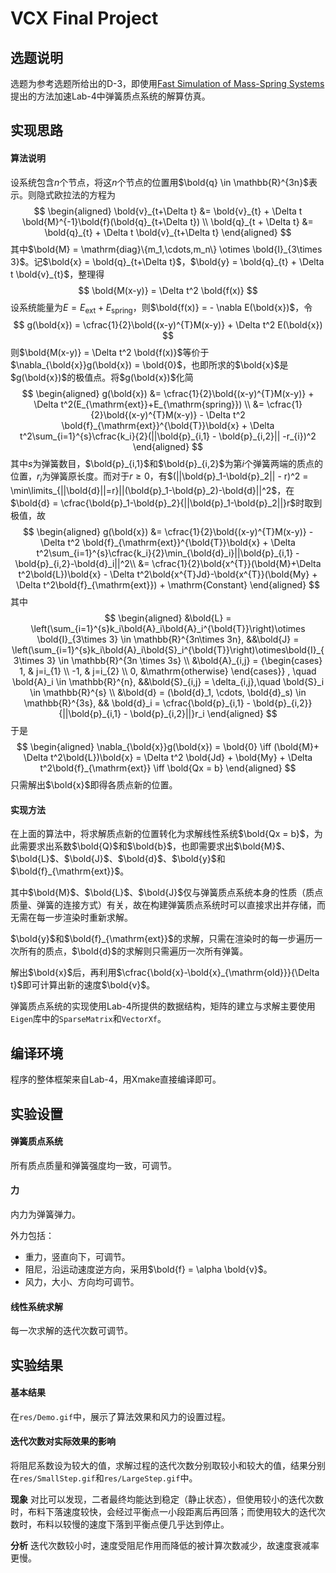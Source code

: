 # VCX Final Project

## 选题说明

选题为参考选题所给出的D-3，即使用[Fast Simulation of Mass-Spring Systems](http://tiantianliu.cn/papers/liu13fast/liu13fast.html)提出的方法加速Lab-4中弹簧质点系统的解算仿真。

## 实现思路

#### 算法说明

设系统包含$n$个节点，将这$n$个节点的位置用$\bold{q} \in \mathbb{R}^{3n}$表示。则隐式欧拉法的方程为
$$
\begin{aligned}
\bold{v}_{t+\Delta t} &= \bold{v}_{t} + \Delta t \bold{M}^{-1}\bold{f}(\bold{q}_{t+\Delta t}) \\
\bold{q}_{t + \Delta t} &= \bold{q}_{t} + \Delta t \bold{v}_{t+\Delta t}
\end{aligned}
$$其中$\bold{M} = \mathrm{diag}\{m_1,\cdots,m_n\} \otimes \bold{I}_{3\times 3}$。记$\bold{x} = \bold{q}_{t+\Delta t}$，$\bold{y} = \bold{q}_{t} + \Delta t \bold{v}_{t}$，整理得
$$
\bold{M(x-y)} = \Delta t^2 \bold{f(x)}
$$设系统能量为$E = E_{\mathrm{ext}}+E_{\mathrm{spring}}$，则$\bold{f(x)} = - \nabla E(\bold{x})$，令
$$
g(\bold{x}) = \cfrac{1}{2}\bold{(x-y)^{T}M(x-y)} + \Delta t^2 E(\bold{x})
$$则$\bold{M(x-y)} = \Delta t^2 \bold{f(x)}$等价于$\nabla_{\bold{x}}g(\bold{x}) = \bold{0}$，也即所求的$\bold{x}$是$g(\bold{x})$的极值点。将$g(\bold{x})$化简
$$
\begin{aligned}
g(\bold{x}) &= 
\cfrac{1}{2}\bold{(x-y)^{T}M(x-y)} + \Delta t^2(E_{\mathrm{ext}}+E_{\mathrm{spring}}) \\
&= \cfrac{1}{2}\bold{(x-y)^{T}M(x-y)} - \Delta t^2 \bold{f}_{\mathrm{ext}}^{\bold{T}}\bold{x} + \Delta t^2\sum_{i=1}^{s}\cfrac{k_i}{2}(||\bold{p}_{i,1} - \bold{p}_{i,2}|| -r_{i})^2
\end{aligned}
$$其中$s$为弹簧数目，$\bold{p}_{i,1}$和$\bold{p}_{i,2}$为第$i$个弹簧两端的质点的位置，$r_i$为弹簧原长度。而对于$r \geq 0$，有$(||\bold{p}_1-\bold{p}_2|| - r)^2 = \min\limits_{||\bold{d}||=r}||(\bold{p}_1-\bold{p}_2)-\bold{d}||^2$，在$\bold{d} = \cfrac{\bold{p}_1-\bold{p}_2}{||\bold{p}_1-\bold{p}_2||}r$时取到极值，故
$$
\begin{aligned}
g(\bold{x}) &= 
\cfrac{1}{2}\bold{(x-y)^{T}M(x-y)} - \Delta t^2 \bold{f}_{\mathrm{ext}}^{\bold{T}}\bold{x} + \Delta t^2\sum_{i=1}^{s}\cfrac{k_i}{2}\min_{\bold{d}_i}||\bold{p}_{i,1} - \bold{p}_{i,2}-\bold{d}_i||^2\\
&= \cfrac{1}{2}\bold{x^{T}}(\bold{M}+\Delta t^2\bold{L})\bold{x} - \Delta t^2\bold{x^{T}Jd}-\bold{x^{T}}(\bold{My} + \Delta t^2\bold{f}_{\mathrm{ext}}) + \mathrm{Constant}
\end{aligned}
$$其中
$$
\begin{aligned}
&\bold{L} = \left(\sum_{i=1}^{s}k_i\bold{A}_i\bold{A}_i^{\bold{T}}\right)\otimes \bold{I}_{3\times 3} \in \mathbb{R}^{3n\times 3n}, &&\bold{J} = \left(\sum_{i=1}^{s}k_i\bold{A}_i\bold{S}_i^{\bold{T}}\right)\otimes\bold{I}_{3\times 3} \in \mathbb{R}^{3n \times 3s} \\
&\bold{A}_{i,j} = {\begin{cases}
    1, & j=i_{1} \\ -1, & j=i_{2} \\ 0, &\mathrm{otherwise}
\end{cases}}
, \quad \bold{A}_i \in \mathbb{R}^{n}, &&\bold{S}_{i,j} = \delta_{i,j},\quad  \bold{S}_i \in \mathbb{R}^{s} \\
&\bold{d} = (\bold{d}_1, \cdots, \bold{d}_s) \in \mathbb{R}^{3s}, && \bold{d}_i = \cfrac{\bold{p}_{i,1} - \bold{p}_{i,2}}{||\bold{p}_{i,1} - \bold{p}_{i,2}||}r_i
\end{aligned}
$$于是
$$
\begin{aligned}
    \nabla_{\bold{x}}g(\bold{x}) = \bold{0} \iff (\bold{M}+ \Delta t^2\bold{L})\bold{x} = \Delta t^2 \bold{Jd} + \bold{My} + \Delta t^2\bold{f}_{\mathrm{ext}} \iff \bold{Qx = b}
\end{aligned}
$$只需解出$\bold{x}$即得各质点新的位置。

#### 实现方法

在上面的算法中，将求解质点新的位置转化为求解线性系统$\bold{Qx = b}$，为此需要求出系数$\bold{Q}$和$\bold{b}$，也即需要求出$\bold{M}$、$\bold{L}$、$\bold{J}$、$\bold{d}$、$\bold{y}$和$\bold{f}_{\mathrm{ext}}$。

其中$\bold{M}$、$\bold{L}$、$\bold{J}$仅与弹簧质点系统本身的性质（质点质量、弹簧的连接方式）有关，故在构建弹簧质点系统时可以直接求出并存储，而无需在每一步渲染时重新求解。

$\bold{y}$和$\bold{f}_{\mathrm{ext}}$的求解，只需在渲染时的每一步遍历一次所有的质点，$\bold{d}$的求解则只需遍历一次所有弹簧。

解出$\bold{x}$后，再利用$\cfrac{\bold{x}-\bold{x}_{\mathrm{old}}}{\Delta t}$即可计算出新的速度$\bold{v}$。

弹簧质点系统的实现使用Lab-4所提供的数据结构，矩阵的建立与求解主要使用`Eigen`库中的`SparseMatrix`和`VectorXf`。

## 编译环境

程序的整体框架来自Lab-4，用Xmake直接编译即可。

## 实验设置

#### 弹簧质点系统

所有质点质量和弹簧强度均一致，可调节。

#### 力

内力为弹簧弹力。

外力包括：

- 重力，竖直向下，可调节。
- 阻尼，沿运动速度逆方向，采用$\bold{f} = \alpha \bold{v}$。
- 风力，大小、方向均可调节。

#### 线性系统求解

每一次求解的迭代次数可调节。

## 实验结果

#### 基本结果

在`res/Demo.gif`中，展示了算法效果和风力的设置过程。

#### 迭代次数对实际效果的影响

将阻尼系数设为较大的值，求解过程的迭代次数分别取较小和较大的值，结果分别在`res/SmallStep.gif`和`res/LargeStep.gif`中。

**现象** 对比可以发现，二者最终均能达到稳定（静止状态），但使用较小的迭代次数时，布料下落速度较快，会经过平衡点一小段距离后再回落；而使用较大的迭代次数时，布料以较慢的速度下落到平衡点便几乎达到停止。

**分析** 迭代次数较小时，速度受阻尼作用而降低的被计算次数减少，故速度衰减率更慢。
